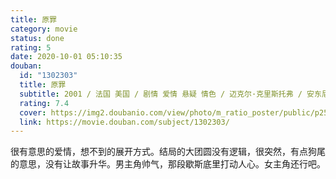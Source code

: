 ```yaml
---
title: 原罪
category: movie
status: done
rating: 5
date: 2020-10-01 05:10:35
douban:
  id: "1302303"
  title: 原罪
  subtitle: 2001 / 法国 美国 / 剧情 爱情 悬疑 情色 / 迈克尔·克里斯托弗 / 安东尼奥·班德拉斯 安吉丽娜·朱莉
  rating: 7.4
  cover: https://img2.doubanio.com/view/photo/m_ratio_poster/public/p2563026581.jpg
  link: https://movie.douban.com/subject/1302303/
---
```


很有意思的爱情，想不到的展开方式。结局的大团圆没有逻辑，很突然，有点狗尾的意思，没有让故事升华。男主角帅气，那段歇斯底里打动人心。女主角还行吧。